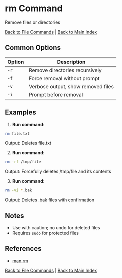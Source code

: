 # rm Command

Remove files or directories

[Back to File Commands](./index.md) | [Back to Main Index](../../README.md)

## Common Options

| Option | Description |
|--------|-------------|
| `-r` | Remove directories recursively |
| `-f` | Force removal without prompt |
| `-v` | Verbose output, show removed files |
| `-i` | Prompt before removal |

## Examples
1. **Run command**:
```bash
rm file.txt
```
Output: Deletes file.txt

2. **Run command**:
```bash
rm -rf /tmp/file
```
Output: Forcefully deletes /tmp/file and its contents

3. **Run command**:
```bash
rm -vi *.bak
```
Output: Deletes .bak files with confirmation


## Notes
- Use with caution; no undo for deleted files
- Requires `sudo` for protected files

## References
- [man rm](https://man7.org/linux/man-pages/man1/rm.1.html)

[Back to File Commands](../index.md) | [Back to Main Index](../../README.md)